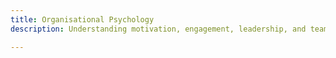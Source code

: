 ```yaml
---
title: Organisational Psychology
description: Understanding motivation, engagement, leadership, and team dynamics.

---
```


